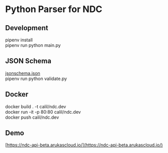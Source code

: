 # Python Parser for NDC

## Development

pipenv install  
pipenv run python main.py

## JSON Schema

[jsonschema.json](https://ndc-api-beta.arukascloud.io/schema)  
pipenv run python validate.py

## Docker

docker build . -t calil/ndc.dev  
docker run -it -p 80:80 calil/ndc.dev  
docker push calil/ndc.dev

## Demo

[https://ndc-api-beta.arukascloud.io/](https://ndc-api-beta.arukascloud.io/)
